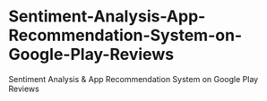 # Sentiment-Analysis-App-Recommendation-System-on-Google-Play-Reviews
Sentiment Analysis &amp; App Recommendation System on Google Play Reviews
